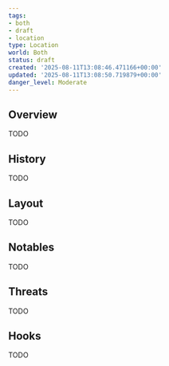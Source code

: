 ```yaml
---
tags:
- both
- draft
- location
type: Location
world: Both
status: draft
created: '2025-08-11T13:08:46.471166+00:00'
updated: '2025-08-11T13:08:50.719879+00:00'
danger_level: Moderate
---
```



## Overview

TODO
## History

TODO
## Layout

TODO
## Notables

TODO
## Threats

TODO
## Hooks

TODO
